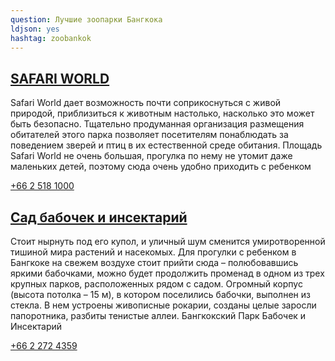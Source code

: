 ```yaml
---
question: Лучшие зоопарки Бангкока 
ldjson: yes
hashtag: zoobankok
---
```


## [SAFARI WORLD](https://maps.app.goo.gl/oEupLVp5dhS5ZYf6A)

Safari World дает возможность почти соприкоснуться с живой природой, приблизиться к животным настолько, насколько это может быть безопасно. Тщательно продуманная организация размещения обитателей этого парка позволяет посетителям понаблюдать за поведением зверей и птиц в их естественной среде обитания.
Площадь Safari World не очень большая, прогулка по нему не утомит даже маленьких детей, поэтому сюда очень удобно приходить с ребенком

[+66 2 518 1000](tel:6625181000)

## [Сад бабочек и инсектарий](https://maps.app.goo.gl/jvM85kAgbh4ZDngf8)

Стоит нырнуть под его купол, и уличный шум сменится умиротворенной тишиной мира растений и насекомых. Для прогулки с ребенком в Бангкоке на свежем воздухе стоит прийти сюда – полюбовавшись яркими бабочками, можно будет продолжить променад в одном из трех крупных парков, расположенных рядом с садом. Огромный корпус (высота потолка – 15 м), в котором поселились бабочки, выполнен из стекла. В нем устроены живописные рокарии, созданы целые заросли папоротника, разбиты тенистые аллеи.
Бангкокский Парк Бабочек и Инсектарий

[+66 2 272 4359](tel:6622724359)


